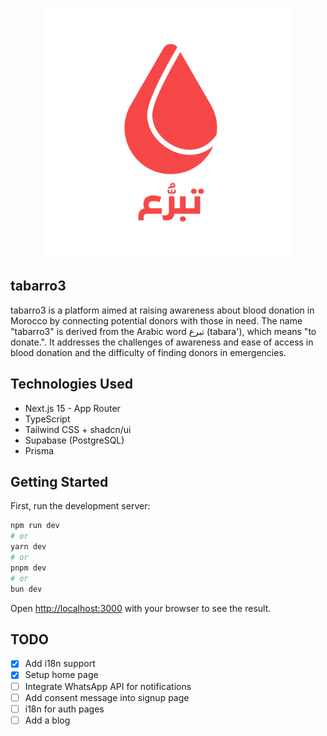 <p align="center"><a href="https://tabarro3.ma/" target="_blank"><img src="public/logo.svg" width="400" alt="tabarro3 Logo"></a></p>

## tabarro3

tabarro3 is a platform aimed at raising awareness about blood donation in Morocco by connecting potential donors with those in need. The name "tabarro3" is derived from the Arabic word تبرع (tabara'), which means "to donate.". It addresses the challenges of awareness and ease of access in blood donation and the difficulty of finding donors in emergencies.

## Technologies Used

-   Next.js 15 - App Router
-   TypeScript
-   Tailwind CSS + shadcn/ui
-   Supabase (PostgreSQL)
-   Prisma

## Getting Started

First, run the development server:

```bash
npm run dev
# or
yarn dev
# or
pnpm dev
# or
bun dev
```

Open [http://localhost:3000](http://localhost:3000) with your browser to see the result.

## TODO

-   [x] Add i18n support
-   [x] Setup home page
-   [ ] Integrate WhatsApp API for notifications
-   [ ] Add consent message into signup page
-   [ ] i18n for auth pages
-   [ ] Add a blog
